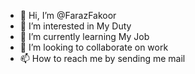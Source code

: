 - 👋 Hi, I’m @FarazFakoor
- 👀 I’m interested in My Duty
- 🌱 I’m currently learning My Job
- 💞️ I’m looking to collaborate on work
- 📫 How to reach me by sending me mail

<!---
FarazFakoor/FarazFakoor is a ✨ special ✨ repository because its `README.md` (this file) appears on your GitHub profile.
You can click the Preview link to take a look at your changes.
--->
